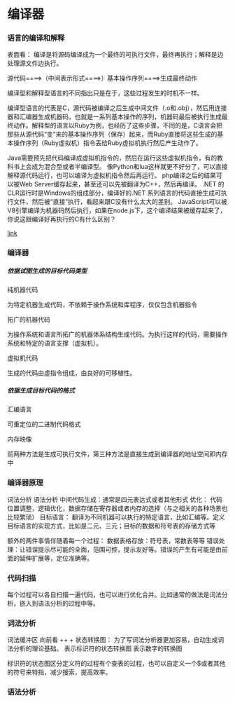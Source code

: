 # 编译器

### 语言的编译和解释

表面看： 编译是将源码编译成为一个最终的可执行文件，最终再执行；解释是边处理源文件边执行。

源代码====>（中间表示形式====>）基本操作序列====>生成最终动作

编译型和解释型语言的不同指出只是在于，这些过程发生的时机不一样。

编译型语言的代表是C，源代码被编译之后生成中间文件（.o和.obj），然后用连接器和汇编器生成机器码，也就是一系列基本操作的序列，机器码最后被执行生成最终动作。解释型的语言以Ruby为例，也经历了这些步骤，不同的是，C语言会把那些从源代码“变”来的基本操作序列（保存）起来，而Ruby直接将这些生成的基本操作序列（Ruby虚拟机）指令丢给Ruby虚拟机执行然后产生动作了。

Java需要预先把代码编译成虚拟机指令的，然后在运行这些虚拟机指令，有的教科书上会成为混合型或者半编译型。
像Python和lua这样就更不好分了，可以直接解释源代码运行，也可以编译为虚拟机指令然后再运行。
php编译之后的结果可以被Web Server缓存起来，甚至还可以先被翻译为C++，然后再编译。
.NET 的CLR运行时是Windows的组成部分，编译好的.NET 系列语言的代码直接生成可执行文件，然后被“直接”执行，看起来跟C没有什么太大的差别。
JavaScript可以被V8引擎编译为机器码然后执行，如果在node.js下，这个编译结果被缓存起来了，你说这跟编译好再执行的C有什么区别？


[link](https://www.zhihu.com/question/21486706/answer/18422107)


### 编译器
##### 依据试图生成的目标代码类型

纯机器代码

为特定机器生成代码，不依赖于操作系统和库程序，仅仅包含机器指令

拓广的机器代码

为操作系统和语言所拓广的机器体系结构生成代码。为执行这样的代码，需要操作系统和特定的语言支撑（虚拟机）。

虚拟机代码

生成的代码由虚指令组成，由良好的可移植性。

##### 依据生成目标代码的格式

汇编语言

可重定位的二进制代码格式

内存映像

前两种方法是生成可执行文件，第三种方法是直接生成到编译器的地址空间即内存中

### 编译器原理
词法分析
语法分析
中间代码生成：通常是四元表达式或者其他形式
优化： 代码位置调整，逻辑优化，数据存储在寄存器或者内存的选择（与之相关的各种场景也比较繁琐）
目标语言： 翻译为不同机器可以执行的特定语言，比如汇编等。定义目标语言的实现方式，比如是二元、三元；目标的数据和符号表的存储方式等

额外的两件事情伴随着每一个过程：
数据表格存放：符号表，常数表等等
错误处理：让错误提示尽可能的全面，范围可控，提示友好等。错误的产生有可能是由前面的延伸扩展等，定位准确等。

### 代码扫描
每个过程可以各自扫描一遍代码，也可以进行优化合并。比如通常的做法是词法分析，嵌入到语法分析的过程中等。

### 词法分析
词法缓冲区
向前看 ++ +
状态转换图： 为了写词法分析器更加容易，自动生成词法分析的理论基础。
表示标识符的状态转换图
表示数字的转换图

标识符的状态图区分定义符的过程有个查表的过程，也可以自定义一个$或者其他的符号来特指，减少搜索，提高效率。


### 语法分析



